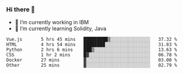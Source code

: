 ### Hi there 👋

<!--
**mathcodeman/mathcodeman** is a ✨ _special_ ✨ repository because its `README.md` (this file) appears on your GitHub profile.

Here are some ideas to get you started:

- 🔭 I’m currently working on ...
- 🌱 I’m currently learning ...
- 👯 I’m looking to collaborate on ...
- 🤔 I’m looking for help with ...
- 💬 Ask me about ...
- 📫 How to reach me: ...
- 😄 Pronouns: ...
- ⚡ Fun fact: ...
-->

- 🔭 I’m currently working in IBM
- 🌱 I’m currently learning Solidity, Java

<!--START_SECTION:waka-->

```text
Vue.js       5 hrs 45 mins   █████████▒░░░░░░░░░░░░░░░   37.32 %
HTML         4 hrs 54 mins   ████████░░░░░░░░░░░░░░░░░   31.83 %
Python       2 hrs 6 mins    ███▒░░░░░░░░░░░░░░░░░░░░░   13.63 %
CSS          1 hr 2 mins     █▓░░░░░░░░░░░░░░░░░░░░░░░   06.78 %
Docker       27 mins         ▓░░░░░░░░░░░░░░░░░░░░░░░░   03.00 %
Other        25 mins         ▓░░░░░░░░░░░░░░░░░░░░░░░░   02.79 %
```

<!--END_SECTION:waka-->
